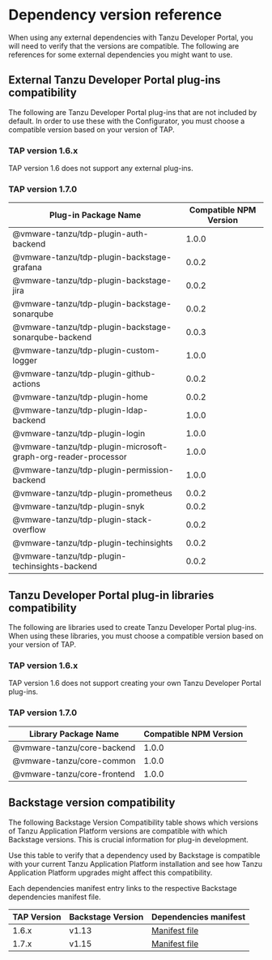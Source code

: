 # Dependency version reference

When using any external dependencies with Tanzu Developer Portal, you will need to verify that the versions are
compatible.
The following are references for some external dependencies you might want to use.

## <a id='external-tdp-plugins'></a> External Tanzu Developer Portal plug-ins compatibility

The following are Tanzu Developer Portal plug-ins that are not included by default.
In order to use these with the Configurator, you must choose a compatible version based on your version of TAP.

### TAP version 1.6.x

TAP version 1.6 does not support any external plug-ins.

### TAP version 1.7.0

| Plug-in Package Name                                          | Compatible NPM Version |
|---------------------------------------------------------------|------------------------|
| @vmware-tanzu/tdp-plugin-auth-backend                         | 1.0.0                  |
| @vmware-tanzu/tdp-plugin-backstage-grafana                    | 0.0.2                  |
| @vmware-tanzu/tdp-plugin-backstage-jira                       | 0.0.2                  |
| @vmware-tanzu/tdp-plugin-backstage-sonarqube                  | 0.0.2                  |
| @vmware-tanzu/tdp-plugin-backstage-sonarqube-backend          | 0.0.3                  |
| @vmware-tanzu/tdp-plugin-custom-logger                        | 1.0.0                  |
| @vmware-tanzu/tdp-plugin-github-actions                       | 0.0.2                  |
| @vmware-tanzu/tdp-plugin-home                                 | 0.0.2                  |
| @vmware-tanzu/tdp-plugin-ldap-backend                         | 1.0.0                  |
| @vmware-tanzu/tdp-plugin-login                                | 1.0.0                  |
| @vmware-tanzu/tdp-plugin-microsoft-graph-org-reader-processor | 1.0.0                  |
| @vmware-tanzu/tdp-plugin-permission-backend                   | 1.0.0                  |
| @vmware-tanzu/tdp-plugin-prometheus                           | 0.0.2                  |
| @vmware-tanzu/tdp-plugin-snyk                                 | 0.0.2                  |
| @vmware-tanzu/tdp-plugin-stack-overflow                       | 0.0.2                  |
| @vmware-tanzu/tdp-plugin-techinsights                         | 0.0.2                  |
| @vmware-tanzu/tdp-plugin-techinsights-backend                 | 0.0.2                  |

## <a id='tdp-libraries'></a> Tanzu Developer Portal plug-in libraries compatibility

The following are libraries used to create Tanzu Developer Portal plug-ins.
When using these libraries, you must choose a compatible version based on your version of TAP.

### TAP version 1.6.x

TAP version 1.6 does not support creating your own Tanzu Developer Portal plug-ins.

### TAP version 1.7.0

| Library Package Name        | Compatible NPM Version |
|-----------------------------|------------------------|
| @vmware-tanzu/core-backend  | 1.0.0                  |
| @vmware-tanzu/core-common   | 1.0.0                  |
| @vmware-tanzu/core-frontend | 1.0.0                  |

## <a id='bs-ver-table'></a> Backstage version compatibility

The following Backstage Version Compatibility table shows which versions of Tanzu Application Platform
versions are compatible with which Backstage versions. This is crucial information for plug-in
development.

Use this table to verify that a dependency used by Backstage is compatible with your current Tanzu
Application Platform installation and see how Tanzu Application Platform upgrades
might affect this compatibility.

Each dependencies manifest entry links to the respective Backstage dependencies manifest file.

| TAP Version | Backstage Version | Dependencies manifest                                                             |
|-------------| ----------------- | --------------------------------------------------------------------------------- |
| 1.6.x       | v1.13             | [Manifest file](https://github.com/backstage/backstage/blob/v1.13.0/package.json) |
| 1.7.x       | v1.15             | [Manifest file](https://github.com/backstage/backstage/blob/v1.15.0/package.json) |
